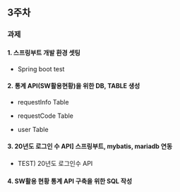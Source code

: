 ## 3주차
### 과제
#### 1. 스프링부트 개발 환경 셋팅
- Spring boot test

  
#### 2. 통계 API(SW활용현황)을 위한 DB, TABLE 생성 
- requestInfo Table

- requestCode Table

- user Table

#### 3. 20년도 로그인 수 API] 스프링부트, mybatis, mariadb 연동
- TEST) 20년도 로그인수 API
#### 4. SW활용 현황 통계 API 구축을 위한 SQL 작성
